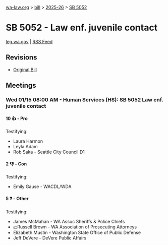 [wa-law.org](/) > [bill](/bill/) > [2025-26](/bill/2025-26/) > [SB 5052](/bill/2025-26/sb/5052/)

# SB 5052 - Law enf. juvenile contact
[leg.wa.gov](https://app.leg.wa.gov/billsummary?BillNumber=5052&Year=2025&Initiative=false) | [RSS Feed](./rss.xml)

## Revisions
* [Original Bill](1/)

## Meetings
### Wed 01/15 08:00 AM - Human Services (HS): SB 5052 Law enf. juvenile contact
#### 10 👍 - Pro
Testifying:
* Laura Harmon
* Leyla Adam
* Rob Saka - Seattle City Council D1

#### 2 👎 - Con
Testifying:
* Emily Gause - WACDL/WDA

#### 5 ❓ - Other
Testifying:
* James McMahan - WA Assoc Sheriffs & Police Chiefs
* 💵Russell Brown - WA Association of Prosecuting Attorneys
* Elizabeth Mustin - Washington State Office of Public Defense
* Jeff DeVere - DeVere Public Affairs
